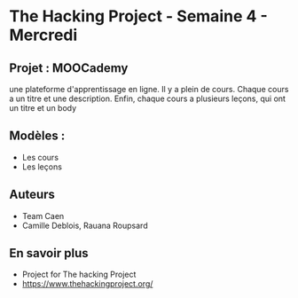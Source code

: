 # The Hacking Project - Semaine 4 - Mercredi

## Projet : MOOCademy

une plateforme d'apprentissage en ligne. Il y a plein de cours. Chaque cours a un titre et une description. Enfin, chaque cours a plusieurs leçons, qui ont un titre et un body

## Modèles :
* Les cours
* Les leçons

## Auteurs

*   Team Caen
*   Camille Deblois, Rauana Roupsard

## En savoir plus

* Project for The hacking Project
* https://www.thehackingproject.org/
